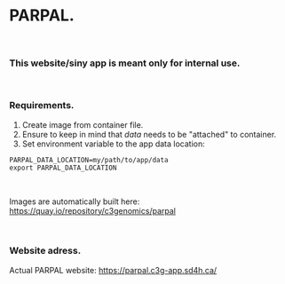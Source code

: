 # PARPAL. 

<br />

### **This website/siny app is meant only for internal use.**  

<br />

### Requirements. 

1. Create image from container file.  
2. Ensure to keep in mind that *data* needs to be "attached" to container.   
3. Set environment variable to the app data location:  
```
PARPAL_DATA_LOCATION=my/path/to/app/data
export PARPAL_DATA_LOCATION
```

<br />

Images are automatically built here:   
https://quay.io/repository/c3genomics/parpal  

<br />

### Website adress. 

Actual PARPAL website: 
https://parpal.c3g-app.sd4h.ca/ 

<br />
